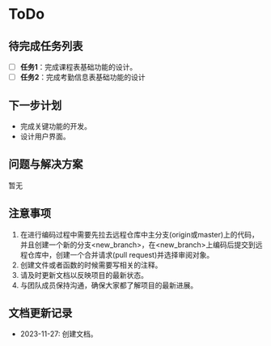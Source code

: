 # ToDo

## 待完成任务列表

- [ ] **任务1**：完成课程表基础功能的设计。
- [ ] **任务2**：完成考勤信息表基础功能的设计

## 下一步计划

- 完成关键功能的开发。
- 设计用户界面。

## 问题与解决方案

暂无


## 注意事项

1. 在进行编码过程中需要先拉去远程仓库中主分支(origin或master)上的代码，并且创建一个新的分支<new_branch>，在<new_branch>上编码后提交到远程仓库中，创建一个合并请求(pull request)并选择审阅对象。
2. 创建文件或者函数的时候需要写相关的注释。
3. 请及时更新文档以反映项目的最新状态。
4. 与团队成员保持沟通，确保大家都了解项目的最新进展。

## 文档更新记录

- 2023-11-27: 创建文档。

